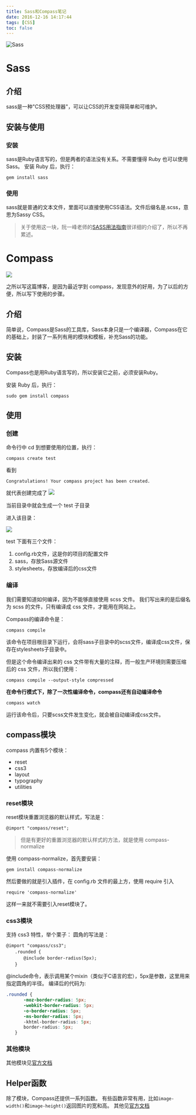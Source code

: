 ```yaml
---
title: Sass和Compass笔记
date: 2016-12-16 14:17:44
tags: [CSS]
toc: false
---
```


![Sass](http://o768r1c9k.bkt.clouddn.com/sass-logo-wall.jpg)

<!--more-->

# Sass

## 介绍
sass是一种"CSS预处理器"，可以让CSS的开发变得简单和可维护。

## 安装与使用

### 安装
sass是Ruby语言写的，但是两者的语法没有关系。不需要懂得 Ruby 也可以使用 Sass。
安装 Ruby 后，执行：

```
gem install sass
```

### 使用
sass就是普通的文本文件，里面可以直接使用CSS语法。文件后缀名是.scss，意思为Sassy CSS。

>关于使用这一块，阮一峰老师的[SASS用法指南](http://www.ruanyifeng.com/blog/2012/06/sass.html)很详细的介绍了，所以不再累述。

# Compass

![](http://o768r1c9k.bkt.clouddn.com/compass-squashed.png)

之所以写这篇博客，是因为最近学到 compass，发现意外的好用，为了以后的方便，所以写下使用的步骤。

## 介绍

简单说，Compass是Sass的工具库，Sass本身只是一个编译器，Compass在它的基础上，封装了一系列有用的模块和模板，补充Sass的功能。

## 安装
Compass也是用Ruby语言写的，所以安装它之前，必须安装Ruby。

安装 Ruby 后，执行：
```
sudo gem install compass
```

## 使用

### 创建

命令行中 cd 到想要使用的位置，执行：
```
compass create test
```

看到
```
Congratulations! Your compass project has been created.
```
就代表创建完成了
![](http://o768r1c9k.bkt.clouddn.com/compass-create-squashed.png)

当前目录中就会生成一个 test 子目录

进入该目录：

![](http://o768r1c9k.bkt.clouddn.com/compass-test.png)

test 下面有三个文件：

1. config.rb文件，这是你的项目的配置文件
2. sass，存放Sass源文件
3. stylesheets，存放编译后的css文件

### 编译
我们需要知道如何编译，因为不能够直接使用 scss 文件。
我们写出来的是后缀名为 scss 的文件，只有编译成 css 文件，才能用在网站上。

Compass的编译命令是：
```
compass compile
```

该命令在项目根目录下运行，会将sass子目录中的scss文件，编译成css文件，保存在stylesheets子目录中。

但是这个命令编译出来的 css 文件带有大量的注释，而一般生产环境则需要压缩后的 css 文件，所以我们使用：
```
compass compile --output-style compressed
```

**在命令行模式下，除了一次性编译命令，compass还有自动编译命令**

```
compass watch
```

运行该命令后，只要scss文件发生变化，就会被自动编译成css文件。


## compass模块
compass 内置有5个模块：
* reset
* css3
* layout
* typography
* utilities


### reset模块
reset模块重置浏览器的默认样式，写法是：
```
@import "compass/reset";
```

>但是有更好的重置浏览器的默认样式的方法，就是使用 compass-normalize

使用 compass-normalize，首先要安装：
```
gem install compass-normalize
```

然后要做的就是引入插件，在 config.rb 文件的最上方，使用 require 引入

```
require 'compass-normalize'
```
这样一来就不需要引入reset模块了。


### css3模块
支持 css3 特性，举个栗子：
圆角的写法是：
```
@import "compass/css3";
　　.rounded {
　　　　@include border-radius(5px);
　　}
```

@include命令，表示调用某个mixin（类似于C语言的宏），5px是参数，这里用来指定圆角的半径。
编译后的代码为:

```css
.rounded {
　　　　-moz-border-radius: 5px;
　　　　-webkit-border-radius: 5px;
　　　　-o-border-radius: 5px;
　　　　-ms-border-radius: 5px;
　　　　-khtml-border-radius: 5px;
　　　　border-radius: 5px;
　　}
```

### 其他模块
其他模块见[官方文档](http://compass-style.org/)


## Helper函数
除了模块，Compass还提供一系列函数。
有些函数非常有用，比如`image-width()`和`image-height()`返回图片的宽和高。
其他见[官方文档](http://compass-style.org/)